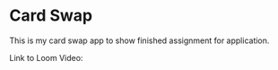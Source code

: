 # Card Swap

This is my card swap app to show finished assignment for application.

Link to Loom Video: 
